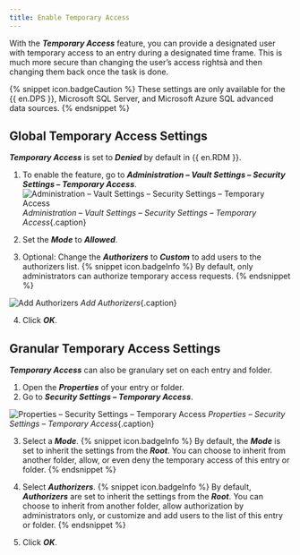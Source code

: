 ```yaml
---
title: Enable Temporary Access
---
```

With the ***Temporary Access*** feature, you can provide a designated user with temporary access to an entry during a designated time frame. This is much more secure than changing the user’s access rightsà and then changing them back once the task is done.  

{% snippet icon.badgeCaution %}
These settings are only available for the {{ en.DPS }}, Microsoft SQL Server, and Microsoft Azure SQL advanced data sources.
{% endsnippet %}

## Global Temporary Access Settings

***Temporary Access*** is set to ***Denied*** by default in {{ en.RDM }}.  

1. To enable the feature, go to ***Administration – Vault Settings – Security Settings – Temporary Access***.
![Administration – Vault Settings – Security Settings – Temporary Access](/img/en/kb/KB4856.png)
*Administration – Vault Settings – Security Settings – Temporary Access*{.caption}

1. Set the ***Mode*** to ***Allowed***.
1. Optional: Change the ***Authorizers*** to ***Custom*** to add users to the authorizers list.
{% snippet icon.badgeInfo %}
By default, only administrators can authorize temporary access requests.
{% endsnippet %}  

![Add Authorizers](/img/en/kb/KB4857.png)
*Add Authorizers*{.caption}

4. Click ***OK***.

## Granular Temporary Access Settings

***Temporary Access*** can also be granulary set on each entry and folder.

1. Open the ***Properties*** of your entry or folder.
1. Go to ***Security Settings – Temporary Access***.

![Properties – Security Settings – Temporary Access](/img/en/kb/KB4858.png)
*Properties – Security Settings – Temporary Access*{.caption}

3. Select a ***Mode***.
{% snippet icon.badgeInfo %}
By default, the ***Mode*** is set to inherit the settings from the ***Root***. You can choose to inherit from another folder, allow, or even deny the temporary access of this entry or folder.
{% endsnippet %}  

4.  Select ***Authorizers***.
{% snippet icon.badgeInfo %}
By default, ***Authorizers*** are set to inherit the settings from the ***Root***. You can choose to inherit from another folder, allow authorization by administrators only, or customize and add users to the list of this entry or folder.
{% endsnippet %}  

5. Click ***OK***.
